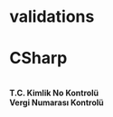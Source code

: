 # validations
<h1>CSharp</h1></br/>
<b>T.C. Kimlik No Kontrolü</b> 
<br/>
<b>Vergi Numarası Kontrolü</b>

